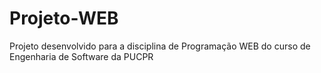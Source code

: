 # Projeto-WEB
Projeto desenvolvido para a disciplina de Programação WEB do curso de Engenharia de Software da PUCPR
